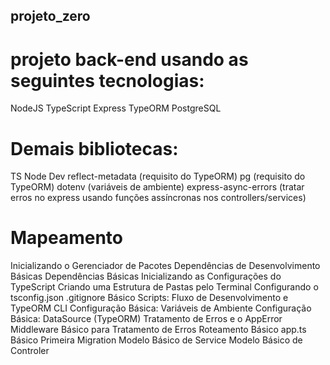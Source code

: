 ## projeto_zero


# projeto back-end usando as seguintes tecnologias:

NodeJS
TypeScript
Express
TypeORM
PostgreSQL

# Demais bibliotecas:

TS Node Dev
reflect-metadata (requisito do TypeORM)
pg (requisito do TypeORM)
dotenv (variáveis de ambiente)
express-async-errors (tratar erros no express usando funções assíncronas nos controllers/services)


# Mapeamento
Inicializando o Gerenciador de Pacotes
Dependências de Desenvolvimento Básicas
Dependências Básicas
Inicializando as Configurações do TypeScript
Criando uma Estrutura de Pastas pelo Terminal
Configurando o tsconfig.json
.gitignore Básico
Scripts: Fluxo de Desenvolvimento e TypeORM CLI
Configuração Básica: Variáveis de Ambiente
Configuração Básica: DataSource (TypeORM)
Tratamento de Erros e o AppError
Middleware Básico para Tratamento de Erros
Roteamento Básico
app.ts Básico
Primeira Migration
Modelo Básico de Service
Modelo Básico de Controler
